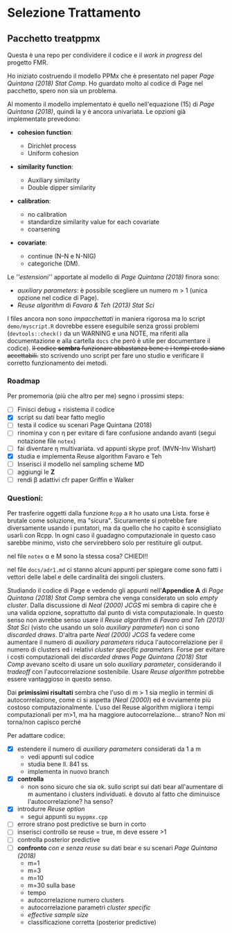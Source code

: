 # Selezione Trattamento 
## Pacchetto treatppmx

Questa è una repo per condividere il codice e il *work in progress* del progetto FMR.

Ho iniziato costruendo il modello PPMx che è presentato nel paper *Page Quintana (2018) Stat Comp*. Ho guardato molto al codice di Page nel pacchetto, spero non sia un problema. 

Al momento il modello implementato è quello nell'equazione (15) di *Page Quintana (2018)*, quindi la y è ancora univariata. Le opzioni già implementate prevedono: 

  * **cohesion function**:

    - Dirichlet process 
    - Uniform cohesion 
  
  * **similarity function**:
  
    - Auxiliary similarity
    - Double dipper similarity
  
  * **calibration**:
  
    - no calibration
    - standardize similarity value for each covariate
    - coarsening 
  
  * **covariate**:
  
    - continue (N–N e N-NIG)
    - categoriche (DM).

Le *''estensioni''* apportate al modello di *Page Quintana (2018)* finora sono:

  * *auxiliary parameters*: è possibile scegliere un numero m &#62; 1 (unica opzione nel codice di Page).
  * *Reuse algorithm* di *Favaro & Teh (2013) Stat Sci*

I files ancora non sono *impacchettati* in maniera rigorosa ma lo script `demo/myscript.R` dovrebbe essere eseguibile senza grossi problemi (`devtools::check()` da un WARNING e una NOTE, ma riferiti alla documentazione e alla cartella `docs` che però è utile per documentare il codice). 
~~Il codice **sembra** funzionare abbastanza bene e i tempi credo siano accettabili.~~ sto scrivendo uno script per fare uno studio e verificare il corretto funzionamento dei metodi.

### Roadmap
Per promemoria (più che altro per me) segno i prossimi steps:

  - [ ] Finisci debug + risistema il codice
  - [X] script su dati bear fatto meglio
  - [ ] testa il codice su scenari Page Quintana (2018)
  - [ ] rinomina y con &eta; per evitare di fare confusione andando avanti (segui notazione file `notex`)
  - [ ] fai diventare &eta; multivariata. vd appunti skype prof. (MVN-Inv Wishart)
  - [X] studia e implementa Reuse algorithm Favaro e Teh
  - [ ] Inserisci il modello nel sampling scheme MD 
  - [ ] aggiungi le **Z**
  - [ ] rendi &beta; adattivi cfr paper Griffin e Walker
  
### Questioni:
Per trasferire oggetti dalla funzione `Rcpp` a `R` ho usato una Lista. forse è brutale come soluzione, ma "sicura". Sicuramente si potrebbe fare diversamente usando i puntatori, ma da quello che ho capito è sconsigliato usarli con Rcpp. In ogni caso il guadagno computazionale in questo caso sarebbe minimo, visto che servirebbero solo per restituire gli output.

nel file `notex` &alpha; e M sono la stessa cosa? CHIEDI!!

nel file `docs/adr1.md` ci stanno alcuni appunti per spiegare come sono fatti i vettori delle label e delle cardinalità dei singoli clusters.

Studiando il codice di Page e vedendo gli appunti nell'**Appendice A** di *Page Quintana (2018) Stat Comp* sembra che venga considerato un solo *empty cluster*. Dalla discussione di *Neal (2000) JCGS* mi sembra di capire che è una valida opzione, soprattutto dal punto di vista computazionale. In questo senso non avrebbe senso usare il *Reuse algorithm* di *Favaro and Teh (2013) Stat Sci* (visto che usando un solo *auxiliary parameter*) non ci sono *discarded draws*. D'altra parte *Neal (2000) JCGS* fa vedere come aumentare il numero di *auxiliary parameters* riduca l'autocorrelazione per il numero di clusters ed i relativi *cluster specific parameters*. Forse per evitare i costi computazionali dei *discarded draws* *Page Quintana (2018) Stat Comp* avevano scelto di usare un solo *auxiliary parameter*, considerando il *tradeoff* con l'autocorrelazione sostenibile. Usare *Reuse algorithm* potrebbe essere vantaggioso in questo senso.

Dai **primissimi risultati** sembra che l'uso di m > 1 sia meglio in termini di autocorrelazione, come ci si aspetta (*Neal (2000)*) ed è ovviamente più costoso computazionalmente. L'uso del Reuse algorithm migliora i tempi computazionali per m>1, ma ha maggiore autocorrelazione... strano? Non mi torna/non capisco perché

Per adattare codice:

- [X] estendere il numero di *auxiliary parameters* considerati da 1 a m
  - vedi appunti sul codice
  - studia bene ll. 841 ss.
  - implementa in nuovo branch
- [X] **controlla** 
  - non sono sicuro che sia ok. sullo script sui dati bear all'aumentare di m aumentano i clusters individuati. è dovuto al fatto che diminuisce l'autocorrelazione? ha senso?
- [X] introdurre *Reuse option*
  - segui appunti su `myppmx.cpp`
- [ ] errore strano post predictive se burn in corto
- [ ] inserisci controllo se reuse = true, m deve essere >1
- [ ] controlla posterior predictive
- [ ] **confronto** *con e senza reuse* su dati bear e su scenari *Page Quintana (2018)*
    - m=1
    - m=3
    - m=10
    - m=30 
    sulla base 
    - tempo
    - autocorrelazione numero clusters
    - autocorrelazione parametri *cluster specific*
    - *effective sample size*
    - classificazione corretta (posterior predictive)
    